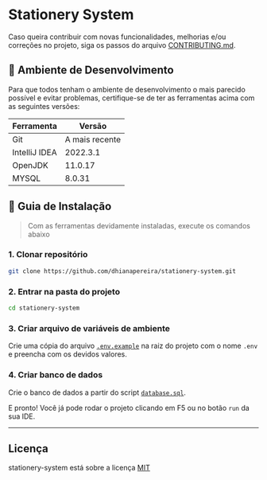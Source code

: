 # Stationery System
Caso queira contribuir com novas funcionalidades, melhorias e/ou correções no projeto, siga os passos do arquivo [CONTRIBUTING.md](./.github/doc/CONTRIBUTING.md).

## :wrench: Ambiente de Desenvolvimento
Para que todos tenham o ambiente de desenvolvimento o mais parecido possível e evitar problemas, certifique-se de ter as ferramentas acima com as seguintes versões:

| Ferramenta | Versão |
| --- | --- |
| Git | A mais recente |
| IntelliJ IDEA | 2022.3.1 |
| OpenJDK | 11.0.17 |
| MYSQL | 8.0.31 |

## :compass: Guia de Instalação
> Com as ferramentas devidamente instaladas, execute os comandos abaixo

### **1. Clonar repositório**
```bash
git clone https://github.com/dhianapereira/stationery-system.git
```
### **2. Entrar na pasta do projeto**
```bash
cd stationery-system
```
### **3. Criar arquivo de variáveis de ambiente**
Crie uma cópia do arquivo [`.env.example`](./system/.env.example) na raiz do projeto com o nome `.env` e preencha com os devidos valores.

### **4. Criar banco de dados**
Crie o banco de dados a partir do script [`database.sql`](./database.sql).

E pronto! Você já pode rodar o projeto clicando em F5 ou no botão `run` da sua IDE. 

---
## Licença
stationery-system está sobre a licença [MIT](LICENSE)